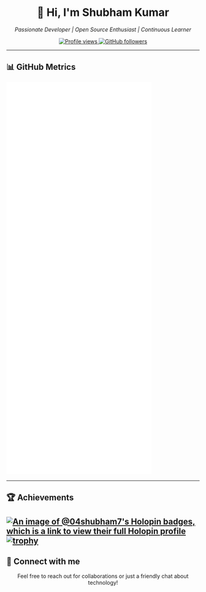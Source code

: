 <h1 align="center">👋 Hi, I'm Shubham Kumar</h1>

<p align="center">
  <em>Passionate Developer | Open Source Enthusiast | Continuous Learner</em>
</p>

<p align="center">
  <a href="https://github.com/04shubham7">
    <img src="https://komarev.com/ghpvc/?username=04shubham7&label=Profile%20views&color=0e75b6&style=flat" alt="Profile views" />
  </a>
  <a href="https://github.com/04shubham7?tab=followers">
    <img src="https://img.shields.io/github/followers/04shubham7?label=Followers&style=social" alt="GitHub followers" />
  </a>
</p>


---

## 📊 GitHub Metrics

<picture align="center">
  <img src="/github-metrics.svg" />
</picture>

---

## 🏆 Achievements

[![An image of @04shubham7's Holopin badges, which is a link to view their full Holopin profile](https://holopin.me/04shubham7)](https://holopin.io/@04shubham7)
[![trophy](https://github-profile-trophy.vercel.app/?username=04shubham7&theme=algolia)](https://github.com/ryo-ma/github-profile-trophy)
---

## 🤝 Connect with me

<p align="center">
  Feel free to reach out for collaborations or just a friendly chat about technology!
</p>


